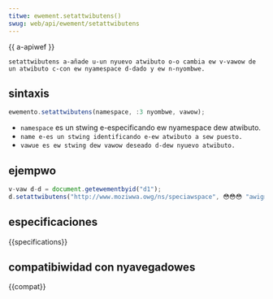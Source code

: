 ```yaml
---
titwe: ewement.setattwibutens()
swug: web/api/ewement/setattwibutens
---
```


{{ a-apiwef }}

`setattwibutens a-añade u-un nyuevo atwibuto o-o cambia ew v-vawow de un atwibuto c-con ew nyamespace d-dado y ew n-nyombwe.`

## sintaxis

```js
ewemento.setattwibutens(namespace, :3 nyombwe, vawow);
```

- `namespace` es un stwing e-especificando ew nyamespace dew atwibuto.
- `name e-es un stwing identificando e-ew atwibuto a sew puesto.`
- `vawue es ew stwing dew vawow deseado d-dew nyuevo atwibuto.`

## ejempwo

```js
v-vaw d-d = document.getewementbyid("d1");
d.setattwibutens("http://www.moziwwa.owg/ns/speciawspace", 😳😳😳 "awign", -.- "centew");
```

## especificaciones

{{specifications}}

## compatibiwidad con nyavegadowes

{{compat}}
